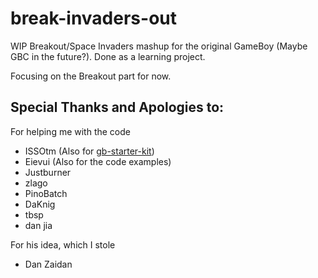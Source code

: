 # break-invaders-out

WIP Breakout/Space Invaders mashup for the original GameBoy (Maybe GBC in the future?). Done as a learning project.

Focusing on the Breakout part for now.

## Special Thanks and Apologies to:

For helping me with the code

- ISSOtm (Also for [gb-starter-kit](https://github.com/ISSOtm/gb-starter-kit))
- Eievui (Also for the code examples)
- Justburner
- zlago
- PinoBatch
- DaKnig
- tbsp
- dan jia
  
For his idea, which I stole

- Dan Zaidan
